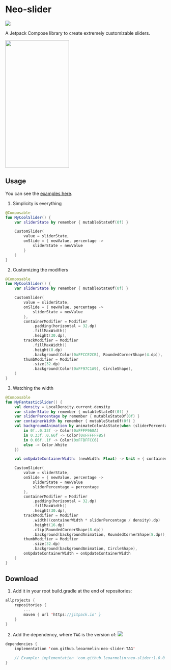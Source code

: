 # Neo-slider
[![](https://jitpack.io/v/leoarmelin/neo-slider.svg)](https://jitpack.io/#leoarmelin/neo-slider)

A Jetpack Compose library to create extremely customizable sliders.

<img src="./gifs/example.gif" height="400" width="200" />

## Usage
You can see the [examples here](https://github.com/leoarmelin/neo-slider/tree/master/app/src/main/java/com/leoarmelin/customslider/examples).

1. Simplicity is everything
~~~ kotlin
@Composable
fun MyCoolSlider() {
    var sliderState by remember { mutableStateOf(0f) }

    CustomSlider(
        value = sliderState,
        onSlide = { newValue, percentage ->
            sliderState = newValue
        }
    )
}
~~~

2. Customizing the modifiers
~~~ kotlin
@Composable
fun MyCoolSlider() {
    var sliderState by remember { mutableStateOf(0f) }

    CustomSlider(
        value = sliderState,
        onSlide = { newValue, percentage ->
            sliderState = newValue
        },
        containerModifier = Modifier
            .padding(horizontal = 32.dp)
            .fillMaxWidth()
            .height(30.dp),
        trackModifier = Modifier
            .fillMaxWidth()
            .height(8.dp)
            .background(Color(0xFFCCE2CB), RoundedCornerShape(4.dp)),
        thumbModifier = Modifier
            .size(32.dp)
            .background(Color(0xFF97C1A9), CircleShape),
    )
}
~~~

3. Watching the width
~~~ kotlin
@Composable
fun MyFantasticSlider() {
    val density = LocalDensity.current.density
    var sliderState by remember { mutableStateOf(0f) }
    var sliderPercentage by remember { mutableStateOf(0f) }
    var containerWidth by remember { mutableStateOf(0f) }
    val backgroundAnimation by animateColorAsState(when (sliderPercentage) {
        in 0f..0.33f -> Color(0xFFFF968A)
        in 0.33f..0.66f -> Color(0xFFFFFFB5)
        in 0.66f..1f -> Color(0xFFBFFCC6)
        else -> Color.White
    })

    val onUpdateContainerWidth: (newWidth: Float) -> Unit = { containerWidth = it }

    CustomSlider(
        value = sliderState,
        onSlide = { newValue, percentage ->
            sliderState = newValue
            sliderPercentage = percentage
        },
        containerModifier = Modifier
            .padding(horizontal = 32.dp)
            .fillMaxWidth()
            .height(30.dp),
        trackModifier = Modifier
            .width((containerWidth * sliderPercentage / density).dp)
            .height(16.dp)
            .clip(RoundedCornerShape(8.dp))
            .background(backgroundAnimation, RoundedCornerShape(8.dp)),
        thumbModifier = Modifier
            .size(32.dp)
            .background(backgroundAnimation, CircleShape),
        onUpdateContainerWidth = onUpdateContainerWidth
    )
}
~~~

## Download

1. Add it in your root build.gradle at the end of repositories:
~~~ kotlin
allprojects {
    repositories {
        ...
        maven { url 'https://jitpack.io' }
    }
}
~~~

2. Add the dependency, where `TAG` is the version of: [![](https://jitpack.io/v/leoarmelin/neo-slider.svg)](https://jitpack.io/#leoarmelin/neo-slider)
~~~ kotlin
dependencies {
    implementation 'com.github.leoarmelin:neo-slider:TAG'
    
    // Example: implementation 'com.github.leoarmelin:neo-slider:1.0.0'
}
~~~
